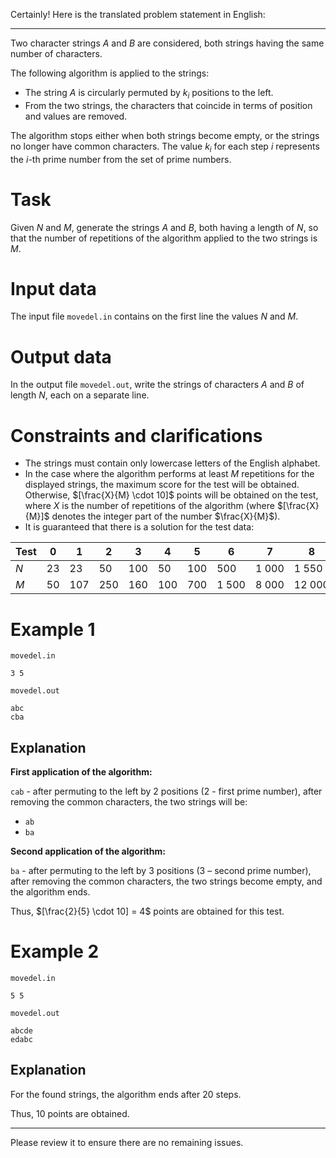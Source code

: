 Certainly! Here is the translated problem statement in English:

---

Two character strings $A$ and $B$ are considered, both strings having the same number of characters.

The following algorithm is applied to the strings:

* The string $A$ is circularly permuted by $k_i$ positions to the left.
* From the two strings, the characters that coincide in terms of position and values are removed.

The algorithm stops either when both strings become empty, or the strings no longer have common characters. The value $k_i$ for each step $i$ represents the $i$-th prime number from the set of prime numbers.

# Task

Given $N$ and $M$, generate the strings $A$ and $B$, both having a length of $N$, so that the number of repetitions of the algorithm applied to the two strings is $M$.

# Input data

The input file `movedel.in` contains on the first line the values $N$ and $M$.

# Output data

In the output file `movedel.out`, write the strings of characters $A$ and $B$ of length $N$, each on a separate line.

# Constraints and clarifications

* The strings must contain only lowercase letters of the English alphabet.
* In the case where the algorithm performs at least $M$ repetitions for the displayed strings, the maximum score for the test will be obtained. Otherwise, $[\frac{X}{M} \cdot 10]$ points will be obtained on the test, where $X$ is the number of repetitions of the algorithm (where $[\frac{X}{M}]$ denotes the integer part of the number $\frac{X}{M}$).
* It is guaranteed that there is a solution for the test data:

| Test | $0$ | $1$ | $2$ | $3$ | $4$ | $5$ | $6$ | $7$ | $8$ | $9$ |
| -    | - | - | - | - | - | - | - | - | - | - |
| $N$  | $23$  | $23$| $50$ | $100$ | $50$ | $100$ | $500$ | $1 \ 000$ | $1 \ 550$ | $2 \ 000$ |
| $M$  | $50$ | $107$| $250$ | $160$ | $100$ | $700$ | $1 \ 500$ | $8 \ 000$ | $12 \ 000$ | $16 \ 000$ |

# Example 1

`movedel.in`
```
3 5
```

`movedel.out`
```
abc
cba
```

## Explanation

**First application of the algorithm:**

`cab` - after permuting to the left by $2$ positions ($2$ - first prime number), after removing the common characters, the two strings will be:

* `ab`
* `ba`

**Second application of the algorithm:**

`ba` - after permuting to the left by $3$ positions ($3$ – second prime number), after removing the common characters, the two strings become empty, and the algorithm ends.

Thus, $[\frac{2}{5} \cdot 10] = 4$ points are obtained for this test.

# Example 2

`movedel.in`
```
5 5
```

`movedel.out`
```
abcde
edabc
```

## Explanation

For the found strings, the algorithm ends after $20$ steps.

Thus, $10$ points are obtained.

---

Please review it to ensure there are no remaining issues.